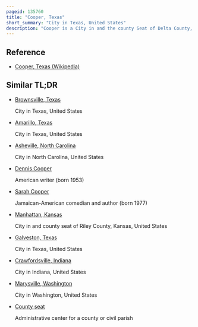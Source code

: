 ```yaml
---
pageid: 135760
title: "Cooper, Texas"
short_summary: "City in Texas, United States"
description: "Cooper is a City in and the county Seat of Delta County, in the U. S. state of Texas. Cooper is the largest Settlement in delta County - situated between the North and south Forks of the Sulphur River. The City had a Population of 1911 as of the 2020 united States census."
---
```


## Reference

- [Cooper, Texas (Wikipedia)](https://en.wikipedia.org/?curid=135760)

## Similar TL;DR

- [Brownsville, Texas](/tldr/en/brownsville-texas)

  City in Texas, United States

- [Amarillo, Texas](/tldr/en/amarillo-texas)

  City in Texas, United States

- [Asheville, North Carolina](/tldr/en/asheville-north-carolina)

  City in North Carolina, United States

- [Dennis Cooper](/tldr/en/dennis-cooper)

  American writer (born 1953)

- [Sarah Cooper](/tldr/en/sarah-cooper)

  Jamaican-American comedian and author (born 1977)

- [Manhattan, Kansas](/tldr/en/manhattan-kansas)

  City in and county seat of Riley County, Kansas, United States

- [Galveston, Texas](/tldr/en/galveston-texas)

  City in Texas, United States

- [Crawfordsville, Indiana](/tldr/en/crawfordsville-indiana)

  City in Indiana, United States

- [Marysville, Washington](/tldr/en/marysville-washington)

  City in Washington, United States

- [County seat](/tldr/en/county-seat)

  Administrative center for a county or civil parish
